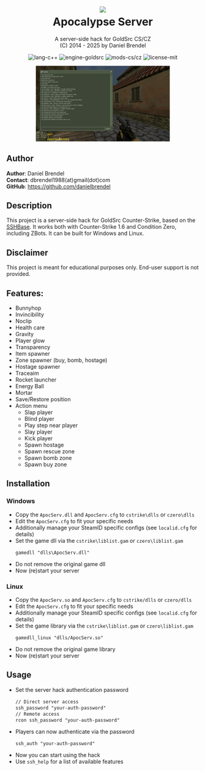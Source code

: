 <h1 align="center">
    <img src="public/img/logo.png" width="256"/><br/>
    Apocalypse Server
</h1>

<p align="center">
    A server-side hack for GoldSrc CS/CZ<br/>
    (C) 2014 - 2025 by Daniel Brendel
</p>

<p align="center">
    <img src="https://img.shields.io/badge/lang-C++-green" alt="lang-c++"/>
    <img src="https://img.shields.io/badge/engine-GoldSrc-orange" alt="engine-goldsrc"/>
    <img src="https://img.shields.io/badge/mods-CS/CZ-violet" alt="mods-cs/cz"/>
	<img src="https://img.shields.io/badge/license-MIT-blue" alt="license-mit"/>
</p>

<p align="center">
    <a href="assets/screenshot-console.jpg">
		<img src="assets/screenshot-console.jpg" alt="screenshot-console" width="350"/>
	</a>
</p>

## Author

__Author__: Daniel Brendel\
__Contact__: dbrendel1988(at)gmail(dot)com\
__GitHub__: https://github.com/danielbrendel

## Description
This project is a server-side hack for GoldSrc Counter-Strike, based on the <a href="https://github.com/danielbrendel/dnySSHBase">SSHBase</a>. It works both with Counter-Strike 1.6 and Condition Zero, including ZBots. It can be built for Windows and Linux. 

## Disclaimer

This project is meant for educational purposes only. End-user support is not provided.

## Features:
- Bunnyhop
- Invincibility
- Noclip
- Health care
- Gravity
- Player glow
- Transparency
- Item spawner
- Zone spawner (buy, bomb, hostage)
- Hostage spawner
- Traceaim
- Rocket launcher
- Energy Ball
- Mortar
- Save/Restore position
- Action menu
	- Slap player
	- Blind player
	- Play step near player
	- Slay player
	- Kick player
	- Spawn hostage
	- Spawn rescue zone
	- Spawn bomb zone
	- Spawn buy zone

## Installation

### Windows
- Copy the `ApocServ.dll` and `ApocServ.cfg` to `cstrike\dlls` or `czero\dlls`
- Edit the `ApocServ.cfg` to fit your specific needs
- Additionally manage your SteamID specific configs (see `localid.cfg` for details)
- Set the game dll via the `cstrike\liblist.gam` or `czero\liblist.gam`
	```
	gamedll "dlls\ApocServ.dll"
	```
- Do not remove the original game dll
- Now (re)start your server

### Linux
- Copy the `ApocServ.so` and `ApocServ.cfg` to `cstrike/dlls` or `czero/dlls`
- Edit the `ApocServ.cfg` to fit your specific needs
- Additionally manage your SteamID specific configs (see `localid.cfg` for details)
- Set the game library via the `cstrike\liblist.gam` or `czero\liblist.gam`
	```
	gamedll_linux "dlls/ApocServ.so"
	```
- Do not remove the original game library
- Now (re)start your server

## Usage

- Set the server hack authentication password
	```
	// Direct server access
	ssh_password "your-auth-password"
	// Remote access
	rcon ssh_password "your-auth-password"
	```
- Players can now authenticate via the password
	```
	ssh_auth "your-auth-password"
	```
- Now you can start using the hack
- Use `ssh_help` for a list of available features
